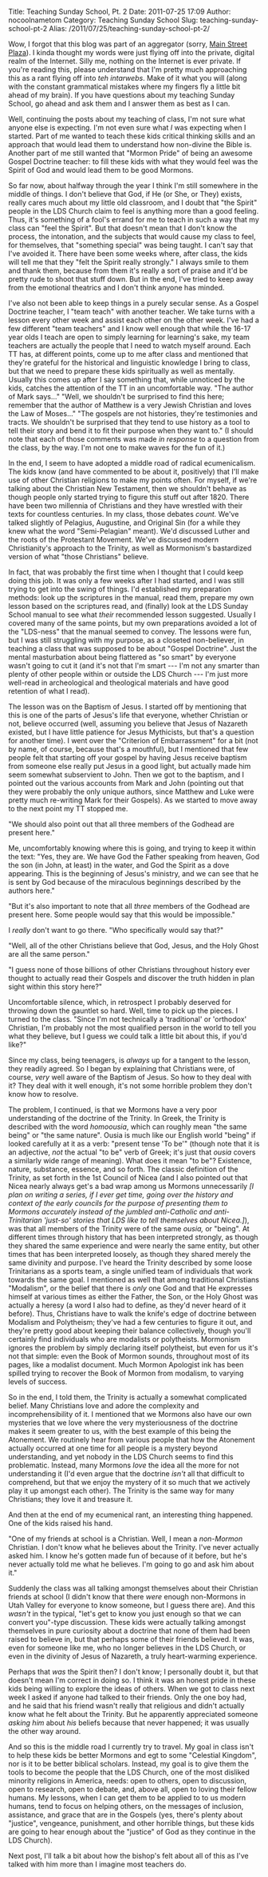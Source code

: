 Title: Teaching Sunday School, Pt. 2
Date: 2011-07-25 17:09
Author: nocoolnametom
Category: Teaching Sunday School
Slug: teaching-sunday-school-pt-2
Alias: /2011/07/25/teaching-sunday-school-pt-2/

Wow, I forgot that this blog was part of an aggregator (sorry, [Main Street Plaza][]). I kinda thought my words were just flying off into the private, digital realm of the Internet. Silly me, nothing on the Internet is ever private. If you're reading this, please understand that I'm pretty much approaching this as a rant flying off into *teh intarwebs*. Make of it what you will (along with the constant grammatical mistakes where my fingers fly a little bit ahead of my brain). If you have questions about my teaching Sunday School, go ahead and ask them and I answer them as best as I can.

Well, continuing the posts about my teaching of class, I'm not sure what anyone else is expecting. I'm not even sure what *I* was expecting when I started. Part of me wanted to teach these kids critical thinking skills and an approach that would lead them to understand how non-divine the Bible is. Another part of me still wanted that "Mormon Pride" of being an awesome Gospel Doctrine teacher: to fill these kids with what they would feel was the Spirit of God and would lead them to be good Mormons.

So far now, about halfway through the year I think I'm still somewhere in the middle of things. I don't believe that God, if He (or She, or They) exists, really cares much about my little old classroom, and I doubt that "the Spirit" people in the LDS Church claim to feel is anything more than a good feeling. Thus, it's something of a fool's errand for me to teach in such a way that my class can "feel the Spirit". But that doesn't mean that I don't know the process, the intonation, and the subjects that would cause my class to feel, for themselves, that "something special" was being taught. I can't say that I've avoided it. There have been some weeks where, after class, the kids will tell me that they "felt the Spirit really strongly." I always smile to them and thank them, because from them it's really a sort of praise and it'd be pretty rude to shoot that stuff down. But in the end, I've tried to keep away from the emotional theatrics and I don't think anyone has minded.

I've also not been able to keep things in a purely secular sense. As a Gospel Doctrine teacher, I "team teach" with another teacher. We take turns with a lesson every other week and assist each other on the other week. I've had a few different "team teachers" and I know well enough that while the 16-17 year olds I teach are open to simply learning for learning's sake, my team teachers are actually the people that I need to watch myself around. Each TT has, at different points, come up to me after class and mentioned that they're grateful for the historical and linguistic knowledge I bring to class, but that we need to prepare these kids spiritually as well as mentally. Usually this comes up after I say something that, while unnoticed by the kids, catches the attention of the TT in an uncomfortable way. "The author of Mark says..." "Well, we shouldn't be surprised to find this here; remember that the author of Matthew is a very Jewish Christian and loves the Law of Moses..." "The gospels are not histories, they're testimonies and tracts. We shouldn't be surprised that they tend to use history as a tool to tell their story and bend it to fit their purpose when they want to." (I should note that each of those comments was made *in response* to a question from the class, by the way. I'm not one to make waves for the fun of it.)

In the end, I seem to have adopted a middle road of radical ecumenicalism. The kids know (and have commented to be about it, positively) that I'll make use of other Christian religions to make my points often. For myself, if we're talking about the Christian New Testament, then we shouldn't behave as though people only started trying to figure this stuff out after 1820. There have been two millennia of Christians and they have wrestled with their texts for countless centuries. In my class, those debates *count.* We've talked slightly of Pelagius, Augustine, and Original Sin (for a while they knew what the word "Semi-Pelagian" meant). We'd discussed Luther and the roots of the Protestant Movement. We've discussed modern Christianity's approach to the Trinity, as well as Mormonism's bastardized version of what "those Christians" believe.

In fact, that was probably the first time when I thought that I could keep doing this job. It was only a few weeks after I had started, and I was still trying to get into the swing of things. I'd established my preparation methods: look up the scriptures in the manual, read them, prepare my own lesson based on the scriptures read, and (finally) look at the LDS Sunday School manual to see what *their* recommended lesson suggested. Usually I covered many of the same points, but my own preparations avoided a lot of the "LDS-ness" that the manual seemed to convey. The lessons were fun, but I was still struggling with my purpose, as a closeted non-believer, in teaching a class that was supposed to be about "Gospel Doctrine". Just the mental masturbation about being flattered as "so smart" by everyone wasn't going to cut it (and it's not that I'm smart --- I'm not any smarter than plenty of other people within or outside the LDS Church --- I'm just more well-read in archeological and theological materials and have good retention of what I read).

The lesson was on the Baptism of Jesus. I started off by mentioning that this is one of the parts of Jesus's life that everyone, whether Christian or not, believe occurred (well, assuming you believe that Jesus of Nazareth existed, but I have little patience for Jesus Mythicists, but that's a question for another time). I went over the "Criterion of Embarrassment" for a bit (not by name, of course, because that's a mouthful), but I mentioned that few people felt that starting off your gospel by having Jesus receive baptism from someone else really put Jesus in a good light, but actually made him seem somewhat subservient to John. Then we got to the baptism, and I pointed out the various accounts from Mark and John (pointing out that they were probably the only unique authors, since Matthew and Luke were pretty much re-writing Mark for their Gospels). As we started to move away to the next point my TT stopped me.

"We should also point out that all three members of the Godhead are present here."

Me, uncomfortably knowing where this is going, and trying to keep it within the text: "Yes, they are. We have God the Father speaking from heaven, God the son (in John, at least) in the water, and God the Spirit as a dove appearing. This is the beginning of Jesus's ministry, and we can see that he is sent by God because of the miraculous beginnings described by the authors here."

"But it's also important to note that all *three* members of the Godhead are present here. Some people would say that this would be impossible."

I *really* don't want to go there. "Who specifically would say that?"

"Well, all of the other Christians believe that God, Jesus, and the Holy Ghost are all the same person."

"I guess none of those billions of other Christians throughout history ever thought to actually read their Gospels and discover the truth hidden in plan sight within this story here?"

Uncomfortable silence, which, in retrospect I probably deserved for throwing down the gauntlet so hard. Well, time to pick up the pieces. I turned to the class. "Since I'm not technically a 'traditional' or 'orthodox' Christian, I'm probably not the most qualified person in the world to tell you what they believe, but I guess we could talk a little bit about this, if you'd like?"

Since my class, being teenagers, is *always* up for a tangent to the lesson, they readily agreed. So I began by explaining that Christians were, of course, *very* well aware of the Baptism of Jesus. So how to they deal with it? They deal with it well enough, it's not some horrible problem they don't know how to resolve.

The problem, I continued, is that we Mormons have a very poor understanding of the doctrine of the Trinity. In Greek, the Trinity is described with the word *homoousia*, which can roughly mean "the same being" or "the same nature". Ousia is much like our English world "being" if looked carefully at it as a verb: "present tense 'To be'" (though note that it is an adjective, *not* the actual "to be" verb of Greek; it's just that *ousia* covers a similarly wide range of meaning). What does it mean "to be"? Existence, nature, substance, essence, and so forth. The classic definition of the Trinity, as set forth in the 1st Council of Nicea (and I also pointed out that Nicea nearly always get's a bad wrap among us Mormons unnecessarily *[I plan on writing a series, if I ever get time, going over the history and context of the early councils for the purpose of presenting them to Mormons accurately instead of the jumbled anti-Catholic and anti- Trinitarian 'just-so' stories that LDS like to tell themselves about Nicea.]*), was that all members of the Trinity were of the same *ousia,* or "being". At different times through history that has been interpreted strongly, as though they shared the same experience and were nearly the same entity, but other times that has been interpreted loosely, as though they shared merely the same divinity and purpose. I've heard the Trinity described by some loose Trinitarians as a sports team, a single unified team of individuals that work towards the same goal. I mentioned as well that among traditional Christians "Modalism", or the belief that there is *only* one God and that He expresses himself at various times as either the Father, the Son, or the Holy Ghost was actually a heresy (a word I also had to define, as they'd never heard of it before). Thus, Christians have to walk the knife's edge of doctrine between Modalism and Polytheism; they've had a few centuries to figure it out, and they're pretty good about keeping their balance collectively, though you'll certainly find individuals who are modalists or polytheists. Mormonism ignores the problem by simply declaring itself polytheist, but even for us it's not that simple: even the Book of Mormon sounds, throughout most of its pages, like a modalist document. Much Mormon Apologist ink has been spilled trying to recover the Book of Mormon from modalism, to varying levels of success.

So in the end, I told them, the Trinity is actually a somewhat complicated belief. Many Christians love and adore the complexity and incomprehensibility of it. I mentioned that we Mormons also have our own mysteries that we love where the very mysteriousness of the doctrine makes it seem greater to us, with the best example of this being the Atonement. We routinely hear from various people that how the Atonement actually occurred at one time for all people is a mystery beyond understanding, and yet nobody in the LDS Church seems to find this problematic. Instead, many Mormons *love* the idea all the more for not understanding it (I'd even argue that the doctrine *isn't* all that difficult to comprehend, but that we enjoy the mystery of it so much that we actively play it up amongst each other). The Trinity is the same way for many Christians; they love it and treasure it.

And then at the end of my ecumenical rant, an interesting thing happened. One of the kids raised his hand.

"One of my friends at school is a Christian. Well, I mean a *non-Mormon* Christian. I don't know what he believes about the Trinity. I've never actually asked him. I know he's gotten made fun of because of it before, but he's never actually told me what he believes. I'm going to go and ask him about it."

Suddenly the class was all talking amongst themselves about their Christian friends at school (I didn't know that there *were* enough non-Mormons in Utah Valley for everyone to know someone, but I guess there are). And this *wasn't* in the typical, "let's get to know you just enough so that we can convert you"-type discussion. These kids were actually talking amongst themselves in pure curiosity about a doctrine that none of them had been raised to believe in, but that perhaps some of their friends believed. It was, even for someone like me, who no longer believes in the LDS Church, or even in the divinity of Jesus of Nazareth, a truly heart-warming experience.

Perhaps that *was* the Spirit then? I don't know; I personally doubt it, but that doesn't mean I'm correct in doing so. I think it was an honest pride in these kids being willing to explore the ideas of others. When we got to class next week I asked if anyone had talked to their friends. Only the one boy had, and he said that his friend wasn't really that religious and didn't actually know what he felt about the Trinity. But he apparently appreciated someone *asking him* about *his* beliefs because that never happened; it was usually the other way around.

And so this is the middle road I currently try to travel. My goal in class isn't to help these kids be better Mormons and egt to some "Celestial Kingdom", nor is it to be better biblical scholars. Instead, my goal is to give them the tools to become the people that the LDS Church, one of the most disliked minority religions in America, needs: open to others, open to discussion, open to research, open to debate, and, above all, open to loving their fellow humans. My lessons, when I can get them to be applied to to us modern humans, tend to focus on helping others, on the messages of inclusion, assistance, and grace that are in the Gospels (yes, there's plenty about "justice", vengeance, punishment, and other horrible things, but these kids are going to hear enough about the "justice" of God as they continue in the LDS Church).

Next post, I'll talk a bit about how the bishop's felt about all of this as I've talked with him more than I imagine most teachers do.

[Main Street Plaza]: http://latterdaymainstreet.com

